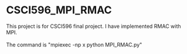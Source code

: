 # CSCI596_MPI_RMAC

This project is for CSCI596 final project. I have implemented RMAC with MPI.<br><br>
The command is "mpiexec -np x python MPI_RMAC.py"
